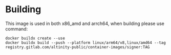 # Building

This image is used in both x86_amd and arrch64, when building please use command:


```
docker buildx create --use
docker buildx build --push --platform linux/arm64/v8,linux/amd64 --tag registry.gitlab.com/altinity-public/container-images/signer:TAG
```
